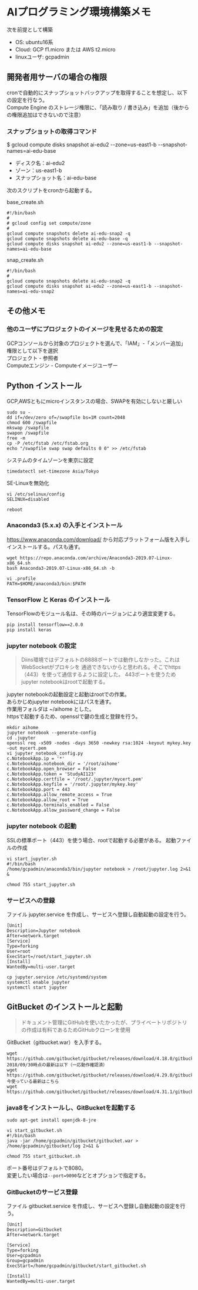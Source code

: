 # AIプログラミング環境構築メモ

次を前提として構築  
* OS: ubuntu16系
* Cloud: GCP f1.micro または AWS t2.micro
* linuxユーザ: gcpadmin

## 開発者用サーバの場合の権限

cronで自動的にスナップショットバックアップを取得することを想定し、以下の設定を行なう。<br>
Compute Engine のストレージ権限に、「読み取り / 書き込み」を追加（後からの権限追加はできないので注意）

### スナップショットの取得コマンド

$ gcloud compute disks snapshot ai-edu2 --zone=us-east1-b --snapshot-names=ai-edu-base

* ディスク名：ai-edu2<br>
* ゾーン：us-east1-b<br>
* スナップショット名：ai-edu-base<br>

次のスクリプトをcronから起動する。

base_create.sh

```
#!/bin/bash
#
# gcloud config set compute/zone
#
gcloud compute snapshots delete ai-edu-snap2 -q
gcloud compute snapshots delete ai-edu-base -q
gcloud compute disks snapshot ai-edu2 --zone=us-east1-b --snapshot-names=ai-edu-base
```

snap_create.sh

```
#!/bin/bash
#
gcloud compute snapshots delete ai-edu-snap2 -q
gcloud compute disks snapshot ai-edu2 --zone=us-east1-b --snapshot-names=ai-edu-snap2
```

## その他メモ

### 他のユーザにプロジェクトのイメージを見せるための設定

GCPコンソールから対象のプロジェクトを選んで、「IAM」-「メンバー追加」<br>
権限として以下を選択<br>
プロジェクト - 参照者<br>
Computeエンジン - Computeイメージユーザー

## Python インストール

GCP,AWSともにmicroインスタンスの場合、SWAPを有効にしないと厳しい

```
sudo su -
dd if=/dev/zero of=/swapfile bs=1M count=2048
chmod 600 /swapfile
mkswap /swapfile
swapon /swapfile
free -m
cp -P /etc/fstab /etc/fstab.org
echo "/swapfile swap swap defaults 0 0" >> /etc/fstab
```

システムのタイムゾーンを東京に設定

```
timedatectl set-timezone Asia/Tokyo
```

SE-Linuxを無効化

```
vi /etc/selinux/config
SELINUX=disabled

reboot
```

### Anaconda3 (5.x.x) の入手とインストール

https://www.anaconda.com/download/ から対応プラットフォーム版を入手しインストールする。パスも通す。

```
wget https://repo.anaconda.com/archive/Anaconda3-2019.07-Linux-x86_64.sh
bash Anaconda3-2019.07-Linux-x86_64.sh -b

vi .profile
PATH=$HOME/anaconda3/bin:$PATH
```

### TensorFlow と Keras のインストール

TensorFlowのモジュール名は、その時のバージョンにより適宜変更する。<br>

```
pip install tensorflow==2.0.0
pip install keras
```

### jupyter notebook の設定

> Diins環境ではデフォルトの8888ポートでは動作しなかった。これはWebSocketがプロキシを
通過できないからと思われる。そこでhttps（443）を使って通信するように設定した。
443ポートを使うためjupyter notebookはrootで起動する。

jupyter notebookの起動設定と起動はrootでの作業。<br>
あらかじめjupyter notebookにはパスを通す。<br>
作業用フォルダは ~/aihome とした。<br>
httpsで起動するため、opensslで鍵の生成と登録を行う。<br>

```
mkdir aihome
jupyter notebook --generate-config
cd .jupyter
openssl req -x509 -nodes -days 3650 -newkey rsa:1024 -keyout mykey.key -out mycert.pem
vi jupyter_notebook_config.py
c.NotebookApp.ip = '*'
c.NotebookApp.notebook_dir = '/root/aihome'
c.NotebookApp.open_browser = False
c.NotebookApp.token = 'StudyAI123'
c.NotebookApp.certfile = '/root/.jupyter/mycert.pem'
c.NotebookApp.keyfile = '/root/.jupyter/mykey.key'
c.NotebookApp.port = 443
c.NotebookApp.allow_remote_access = True
c.NotebookApp.allow_root = True
c.NotebookApp.terminals_enabled = False
c.NotebookApp.allow_password_change = False
```

### jupyter notebook の起動

SSLの標準ポート（443）を使う場合、rootで起動する必要がある。
起動ファイルの作成

```
vi start_jupyter.sh
#!/bin/bash
/home/gcpadmin/anaconda3/bin/jupyter notebook > /root/jupyter.log 2>&1 &

chmod 755 start_jupyter.sh
```

### サービスへの登録

ファイル jupyter.service を作成し、サービスへ登録し自動起動の設定を行う。

```
[Unit]
Description=Jupyter notebook
After=network.target
[Service]
Type=forking
User=root
ExecStart=/root/start_jupyter.sh
[Install]
WantedBy=multi-user.target
```

```
cp jupyter.service /etc/systemd/system
systemctl enable jupyter
systemctl start jupyter
```


## GitBucket のインストールと起動

> ドキュメント管理にGitHubを使いたかったが、プライベートリポジトリの作成は有料であるためGitHubクローンを使用

GitBucket（gitbucket.war）を入手する。

```
wget https://github.com/gitbucket/gitbucket/releases/download/4.18.0/gitbucket.war
2018/09/30時点の最新は以下（一応動作確認済）
wget https://github.com/gitbucket/gitbucket/releases/download/4.29.0/gitbucket.war
今使っている最新はこちら
wget https://github.com/gitbucket/gitbucket/releases/download/4.31.1/gitbucket.war
```

### java8をインストールし、GitBucketを起動する

```
sudo apt-get install openjdk-8-jre

vi start_gitbucket.sh
#!/bin/bash
java -jar /home/gcpadmin/gitbucket/gitbucket.war > /home/gcpadmin/gitbucket/log 2>&1 &

chmod 755 start_gitbucket.sh
```
ポート番号はデフォルトで8080。<br>
変更したい場合は`--port=9090`などとオプションで指定する。

### GitBucketのサービス登録

ファイル gitbucket.service を作成し、サービスへ登録し自動起動の設定を行う。

```
[Unit]
Description=Gitbucket
After=network.target

[Service]
Type=forking
User=gcpadmin
Group=gcpadmin
ExecStart=/home/gcpadmin/gitbucket/start_gitbucket.sh

[Install]
WantedBy=multi-user.target
```
